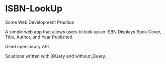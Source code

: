 # ISBN-LookUp
Some Web Development Practice

A simple web app that allows users to look up an ISBN
Displays Book Cover, Title, Author, and Year Published.

Used openlibrary API

Solutions written with jQUery and without jQuery.

